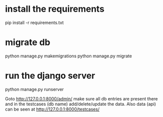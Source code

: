 # install the requirements

pip install -r requirements.txt

# migrate db

python manage.py makemigrations
python manage.py migrate

# run the django server

python manage.py runserver


Goto http://127.0.0.1:8000/admin/ make sure all db entries are present there and in the testcases (db name) add/delete/update the data. Also data (api) can be seen at http://127.0.0.1:8000/testcases/

